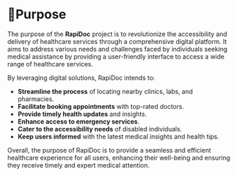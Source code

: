 # 🎯Purpose
The purpose of the **RapiDoc** project is to revolutionize the accessibility and delivery of healthcare services through a comprehensive digital platform. It aims to address various needs and challenges faced by individuals seeking medical assistance by providing a user-friendly interface to access a wide range of healthcare services.

By leveraging digital solutions, RapiDoc intends to:

- **Streamline the process** of locating nearby clinics, labs, and pharmacies.
- **Facilitate booking appointments** with top-rated doctors.
- **Provide timely health updates** and insights.
- **Enhance access to emergency services**.
- **Cater to the accessibility needs** of disabled individuals.
- **Keep users informed** with the latest medical insights and health tips.

Overall, the purpose of RapiDoc is to provide a seamless and efficient healthcare experience for all users, enhancing their well-being and ensuring they receive timely and expert medical attention.
